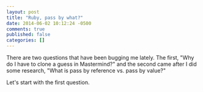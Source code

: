 ```yaml
---
layout: post
title: "Ruby, pass by what?"
date: 2014-06-02 10:12:24 -0500
comments: true
published: false
categories: []
---
```


There are two questions that have been bugging me lately. The first, "Why do I have to clone a guess in Mastermind?" and the second came after I did some research, "What is pass by reference vs. pass by value?"

Let's start with the first question.
<!-- more -->

<!-- I came across an 

Ruby memory allocation (where does ruby store objects and why do I have to clone a guess in Mastermind?)
Variable references

http://stackoverflow.com/a/430958

Say I want to share a web page with you.

If I tell you the URL, I'm passing by reference. You can use that URL to see the same web page I can see. If that page is changed, we both see the changes. If you delete the URL, all you're doing is destroying your reference to that page - you're not deleting the actual page itself.

If I print out the page and give you the printout, I'm passing by value. Your page is a disconnected copy of the original. You won't see any subsequent changes, and any changes that you make (e.g. scribbling on your printout) will not show up on the original page. If you destroy the printout, you have actually destroyed your copy of the object - but the original web page remains intact.

http://stackoverflow.com/questions/373419/whats-the-difference-between-passing-by-reference-vs-passing-by-value
http://www.ruby-doc.org/core-2.1.2/Fixnum.html
http://blog.khd.me/ruby/ruby-pass-by-value-or-by-reference/ -->